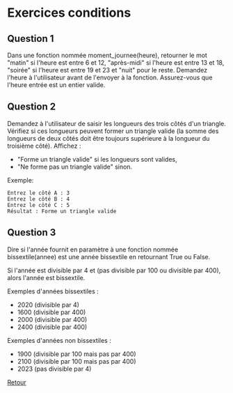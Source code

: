 # Exercices conditions

## Question 1

Dans une fonction nommée moment_journee(heure), retourner le mot "matin" si l'heure est entre 6 et 12, "après-midi" si l'heure est entre 13 et 18, "soirée" si l'heure est entre 19 et 23 et "nuit" pour le reste. Demandez l'heure à l'utilisateur avant de l'envoyer à la fonction. Assurez-vous que l'heure entrée est un entier valide.



## Question 2

Demandez à l'utilisateur de saisir les longueurs des trois côtés d'un triangle. Vérifiez si ces longueurs peuvent former un triangle valide (la somme des longueurs de deux côtés doit être toujours supérieure à la longueur du troisième côté). Affichez :

- "Forme un triangle valide" si les longueurs sont valides,
- "Ne forme pas un triangle valide" sinon.

Exemple:
```
Entrez le côté A : 3
Entrez le côté B : 4
Entrez le côté C : 5
Résultat : Forme un triangle valide
```

## Question 3

Dire si l'année fournit en paramètre à une fonction nommée bissextile(annee) est une année bissextile en retournant True ou False.

Si l'année est divisible par 4 et (pas divisible par 100 ou divisible par 400), alors l'année est bissextile.

Exemples d'années bissextiles :
- 2020 (divisible par 4)
- 1600 (divisible par 400)
- 2000 (divisible par 400)
- 2400 (divisible par 400)

Exemples d'années non bissextiles :
- 1900 (divisible par 100 mais pas par 400)
- 2100 (divisible par 100 mais pas par 400)
- 2023 (pas divisible par 4)

[Retour](01-Rappels.md#Les_conditions)